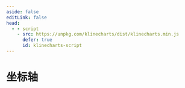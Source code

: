 ```yaml
---
aside: false
editLink: false
head:
  - - script
    - src: https://unpkg.com/klinecharts/dist/klinecharts.min.js
      defer: true
      id: klinecharts-script
---
```


# 坐标轴

<script setup>
import Chart from '../components/SampleChart.vue'
import data from '../data/sample/axis/index.json'
</script>
<Chart :js="data['index.js']" :html="data['index.html']" :css="data['index.css']" title="坐标轴"/>

<!--@include: @/data/sample/axis/index.md-->